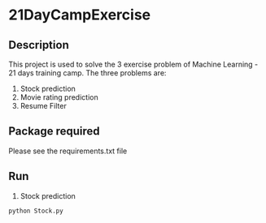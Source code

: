 # 21DayCampExercise

## Description

This project is used to solve the 3 exercise problem of Machine Learning - 21 days training camp. The three problems are:
1. Stock prediction
2. Movie rating prediction
3. Resume Filter 

## Package required
Please see the requirements.txt file

## Run
1. Stock prediction
```
python Stock.py
```
